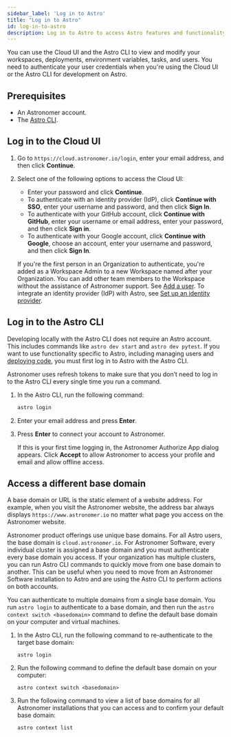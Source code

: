 ```yaml
---
sidebar_label: 'Log in to Astro'
title: "Log in to Astro"
id: log-in-to-astro
description: Log in to Astro to access Astro features and functionality.
---
```


You can use the Cloud UI and the Astro CLI to view and modify your workspaces, deployments, environment variables, tasks, and users. You need to authenticate your user credentials when you're using the Cloud UI or the Astro CLI for development on Astro.

## Prerequisites 

- An Astronomer account.
- The [Astro CLI](cli/get-started.md).

## Log in to the Cloud UI

1. Go to `https://cloud.astronomer.io/login`, enter your email address, and then click **Continue**.

2. Select one of the following options to access the Cloud UI:

    - Enter your password and click **Continue**.
    - To authenticate with an identity provider (IdP), click **Continue with SSO**, enter your username and password, and then click **Sign In**. 
    - To authenticate with your GitHub account, click **Continue with GitHub**, enter your username or email address, enter your password, and then click **Sign in**.
    - To authenticate with your Google account, click **Continue with Google**, choose an account, enter your username and password, and then click **Sign In**.

    If you're the first person in an Organization to authenticate, you're added as a Workspace Admin to a new Workspace named after your Organization. You can add other team members to the Workspace without the assistance of Astronomer support. See [Add a user](add-user.md). To integrate an identity provider (IdP) with Astro, see [Set up an identity provider](configure-idp.md).

## Log in to the Astro CLI

Developing locally with the Astro CLI does not require an Astro account. This includes commands like `astro dev start` and `astro dev pytest`. If you want to use functionality specific to Astro, including managing users and [deploying code](deploy-code.md), you must first log in to Astro with the Astro CLI.

Astronomer uses refresh tokens to make sure that you don’t need to log in to the Astro CLI every single time you run a command.

1. In the Astro CLI, run the following command:

    ```sh
    astro login
    ```
2. Enter your email address and press **Enter**.

3. Press **Enter** to connect your account to Astronomer.

    If this is your first time logging in, the Astronomer Authorize App dialog appears. Click **Accept** to allow Astronomer to access your profile and email and allow offline access.

## Access a different base domain

A base domain or URL is the static element of a website address. For example, when you visit the Astronomer website, the address bar always displays `https://www.astronomer.io` no matter what page you access on the Astronomer website.

Astronomer product offerings use unique base domains. For all Astro users, the base domain is `cloud.astronomer.io`. For Astronomer Software, every individual cluster is assigned a base domain and you must authenticate every base domain you access. If your organization has multiple clusters, you can run Astro CLI commands to quickly move from one base domain to another. This can be useful when you need to move from an Astronomer Software installation to Astro and are using the Astro CLI to perform actions on both accounts.

You can authenticate to multiple domains from a single base domain. You run `astro login` to authenticate to a base domain, and then run the `astro context switch <basedomain>` command to define the default base domain on your computer and virtual machines. 

1. In the Astro CLI, run the following command to re-authenticate to the target base domain:

    ```
    astro login
    ```
2. Run the following command to define the default base domain on your computer:

    ```
    astro context switch <basedomain>
    ```

3. Run the following command to view a list of base domains for all Astronomer installations that you can access and to confirm your default base domain:

    ```
    astro context list
    ```